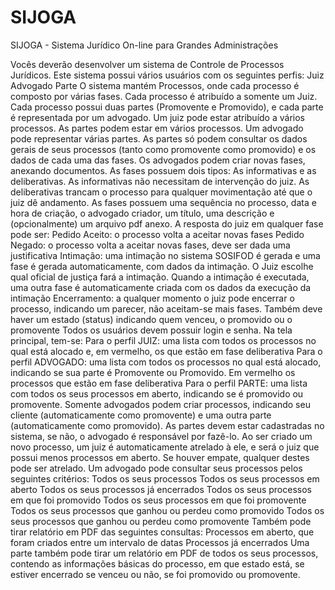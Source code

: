 # SIJOGA

SIJOGA - Sistema Jurídico On-line para Grandes Administrações

Vocês deverão desenvolver um sistema de Controle de Processos Jurídicos. Este sistema possui vários usuários com os seguintes perfis:
Juiz
Advogado
Parte
O sistema mantém Processos, onde cada processo é composto por várias fases. Cada processo é atribuído a somente um Juiz. Cada processo possui duas partes (Promovente e Promovido), e cada parte é representada por um advogado. Um juiz pode estar atribuído a vários processos. As partes podem estar em vários processos. Um advogado pode representar várias partes.
As partes só podem consultar os dados gerais de seus processos (tanto como promovente como promovido) e os dados de cada uma das fases.
Os advogados podem criar novas fases, anexando documentos. As fases possuem dois tipos: As informativas e as deliberativas. As informativas não necessitam de intervenção do juiz. As deliberativas trancam o processo para qualquer movimentação até que o juiz dê andamento. As fases possuem uma sequência no processo, data e hora de criação, o advogado criador, um título, uma descrição e (opcionalmente) um arquivo pdf anexo.
A resposta do juiz em qualquer fase pode ser:
Pedido Aceito: o processo volta a aceitar novas fases
Pedido Negado: o processo volta a aceitar novas fases, deve ser dada uma justificativa
Intimação: uma intimação no sistema SOSIFOD é gerada e uma fase é gerada automaticamente, com dados da intimação. O Juiz escolhe qual oficial de justiça fará a intimação. Quando a intimação é executada, uma outra fase é automaticamente criada com os dados da execução da intimação
Encerramento: a qualquer momento o juiz pode encerrar o processo, indicando um parecer, não aceitam-se mais fases. Também deve haver um estado (status) indicando quem venceu, o promovido ou o promovente
	Todos os usuários devem possuir login e senha. Na tela principal, tem-se:
Para o perfil JUIZ: uma lista com todos os processos no qual está alocado e, em vermelho, os que estão em fase deliberativa
Para o perfil ADVOGADO: uma lista com todos os processos no qual está alocado, indicando se sua parte é Promovente ou Promovido. Em vermelho os processos que estão em fase deliberativa
Para o perfil PARTE: uma lista com todos os seus processos em aberto, indicando se é promovido ou promovente. 
	Somente advogados podem criar processos, indicando seu cliente (automaticamente como promovente) e uma outra parte (automaticamente como promovido). As partes devem estar cadastradas no sistema, se não, o advogado é responsável por fazê-lo.
	Ao ser criado um novo processo, um juiz é automaticamente atrelado à ele, e será o juiz que possui menos processos em aberto. Se houver empate, qualquer destes pode ser atrelado.
	Um advogado pode consultar seus processos pelos seguintes critérios:
Todos os seus processos
Todos os seus processos em aberto
Todos os seus processos já encerrados
Todos os seus processos em que foi promovido
Todos os seus processos em que foi promovente
Todos os seus processos que ganhou ou perdeu como promovido
Todos os seus processos que ganhou ou perdeu como promovente
	Também pode tirar relatório em PDF das seguintes consultas:
Processos em aberto, que foram criados entre um intervalo de datas
Processos já encerrados
	Uma parte também pode tirar um relatório em PDF de todos os seus processos, contendo as informações básicas do processo, em que estado está, se estiver encerrado se venceu ou não, se foi promovido ou promovente.
